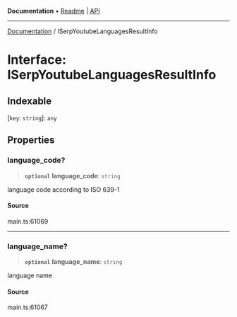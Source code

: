 **Documentation** • [Readme](../README.md) \| [API](../globals.md)

***

[Documentation](../README.md) / ISerpYoutubeLanguagesResultInfo

# Interface: ISerpYoutubeLanguagesResultInfo

## Indexable

 \[`key`: `string`\]: `any`

## Properties

### language\_code?

> **`optional`** **language\_code**: `string`

language code according to ISO 639-1

#### Source

main.ts:61069

***

### language\_name?

> **`optional`** **language\_name**: `string`

language name

#### Source

main.ts:61067
